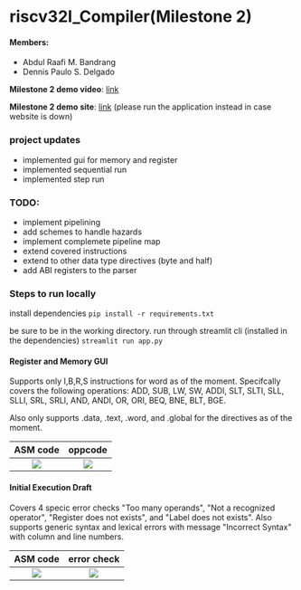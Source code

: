 # riscv32I_Compiler(Milestone 2)
#### Members:
- Abdul Raafi M. Bandrang
- Dennis Paulo S. Delgado

**Milestone 2 demo video**: [link](https://youtu.be/lBhajLnlru8)

**Milestone 2 demo site**: [link](https://riscv32icompiler-7zjnzcyvmxep4zimrtq9sn.streamlit.app/) (please run the application instead in case website is down)

### project updates
- implemented gui for memory and register
- implemented sequential run
- implemented step run

### TODO:
- implement pipelining
- add schemes to handle hazards
- implement complemete pipeline map
- extend covered instructions
- extend to other data type directives (byte and half)
- add ABI registers to the parser

### Steps to run locally
install dependencies
```pip install -r requirements.txt```

be sure to be in the working directory. 
run through streamlit cli (installed in the dependencies)
```streamlit run app.py```

#### Register and Memory GUI
Supports only I,B,R,S instructions for word as of the moment. Specifcally covers the following operations: ADD, SUB, LW, SW, ADDI, SLT, SLTI, SLL, SLLI, SRL, SRLI, AND, ANDI, OR, ORI, BEQ, BNE, BLT, BGE.

Also only supports .data, .text, .word, and .global for the directives as of the moment.


ASM code             |  oppcode
:-------------------------:|:-------------------------:
![](images/asmopp.png)  |  ![](images/oppcode.png)


#### Initial Execution Draft
Covers 4 specic error checks "Too many operands", "Not a recognized operator", "Register does not exists", and "Label does not exists". Also supports generic syntax and lexical errors with message "Incorrect Syntax" with column and line numbers.

ASM code             |  error check
:-------------------------:|:-------------------------:
![](images/errorasm.png)  |  ![](images/errorcheck.png)